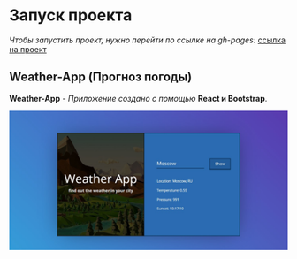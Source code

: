 # Запуск проекта

*Чтобы запустить проект, нужно перейти по ссылке на gh-pages:* [ссылка на проект](https://ifabrichnov.github.io/Weather-App/ "ссылка на проект")

## Weather-App (Прогноз погоды)

**Weather-App** - *Приложение создано с помощью* **React и Bootstrap**. 

![1](https://github.com/IFabrichnov/Weather-App/raw/master/README-IMG/1.jpg)